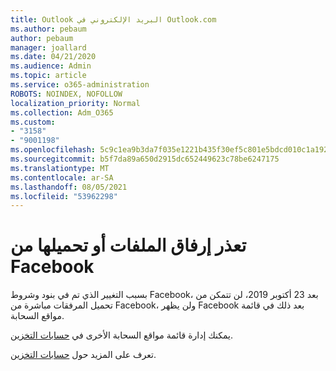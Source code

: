 ```yaml
---
title: Outlook البريد الإلكتروني في Outlook.com
ms.author: pebaum
author: pebaum
manager: joallard
ms.date: 04/21/2020
ms.audience: Admin
ms.topic: article
ms.service: o365-administration
ROBOTS: NOINDEX, NOFOLLOW
localization_priority: Normal
ms.collection: Adm_O365
ms.custom:
- "3158"
- "9001198"
ms.openlocfilehash: 5c9c1ea9b3da7f035e1221b435f30ef5c801e5bdcd010c1a1922d712b6d626b0
ms.sourcegitcommit: b5f7da89a650d2915dc652449623c78be6247175
ms.translationtype: MT
ms.contentlocale: ar-SA
ms.lasthandoff: 08/05/2021
ms.locfileid: "53962298"
---
```

# <a name="unable-to-attach-or-upload-files-from-facebook"></a>تعذر إرفاق الملفات أو تحميلها من Facebook

بسبب التغيير الذي تم في بنود وشروط Facebook، بعد 23 أكتوبر 2019، لن تتمكن من تحميل المرفقات مباشرة من Facebook، ولن يظهر Facebook بعد ذلك في قائمة مواقع السحابة. 

يمكنك إدارة قائمة مواقع السحابة الأخرى في [حسابات التخزين](https://go.microsoft.com/fwlink/?linkid=2111075).

تعرف على المزيد حول [حسابات التخزين](https://support.office.com/article/477cb7cc-5732-4c40-8f23-30472de8138a).
  